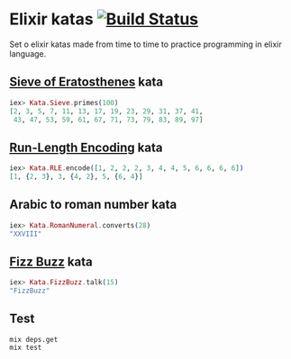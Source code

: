 # Elixir katas [![Build Status](https://travis-ci.org/mkasztelnik/elixir-kata.svg)](https://travis-ci.org/mkasztelnik/elixir-kata)

Set o elixir katas made from time to time to practice programming in elixir language.

## [Sieve of Eratosthenes](https://en.wikipedia.org/wiki/Sieve_of_Eratosthenes) kata

```elixir
iex> Kata.Sieve.primes(100)
[2, 3, 5, 7, 11, 13, 17, 19, 23, 29, 31, 37, 41,
 43, 47, 53, 59, 61, 67, 71, 73, 79, 83, 89, 97]
```

## [Run-Length Encoding](https://pl.wikipedia.org/wiki/RLE) kata

```elixir
iex> Kata.RLE.encode([1, 2, 2, 2, 3, 4, 4, 5, 6, 6, 6, 6])
[1, {2, 3}, 3, {4, 2}, 5, {6, 4}]
```

## Arabic to roman number kata

```elixir
iex> Kata.RomanNumeral.converts(28)
"XXVIII"
```

## [Fizz Buzz](https://en.wikipedia.org/wiki/Fizz_buzz) kata

```elixir
iex> Kata.FizzBuzz.talk(15)
"FizzBuzz"
```

## Test

```
mix deps.get
mix test
```
